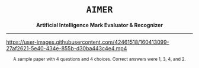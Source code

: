 <div align="center">

  <h1><code>AIMER</code></h1>

  <p>
    <strong>Artificial Intelligence Mark Evaluator & Recognizer</strong>
  </p>
  
</div>

***


https://user-images.githubusercontent.com/42461518/160413099-27af2621-5e40-434e-855b-d30ba443c4e4.mp4

<p align="center" text-align="center">
  <sub>
    A sample paper with 4 questions and 4 choices.  Correct answers were 1, 3, 4, and 2.
  </sub>
<br /> </p>





